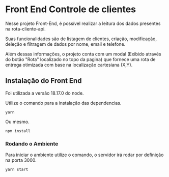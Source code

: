 # Front End Controle de clientes 

Nesse projeto Front-End, é possível realizar a leitura dos dados presentes na rota-cliente-api.

Suas funcionalidades são de listagem de clientes, criação, modificação, deleção e filtragem de dados por nome, email e telefone. 

Além dessas informações, o projeto conta com um modal (Exibido através do botão "Rota" localizado no topo da pagina) que fornece uma rota de entrega otimizada com base na localização cartesiana (X,Y). 

## Instalação do Front End

Foi utilizada a versão 18.17.0 do node.

Utilize o comando para a instalação das dependencias.

    yarn

Ou mesmo.

    npm install

### Rodando o Ambiente

Para iniciar o ambiente utilize o comando, o servidor irá rodar por definição na porta 3000.

    yarn start

